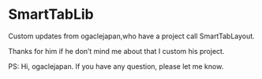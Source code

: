 # SmartTabLib


Custom updates from ogaclejapan,who have a project call SmartTabLayout.

Thanks for him if he don’t mind me about that I custom his project.

PS: Hi, ogaclejapan. If you have any question, please let me know.


